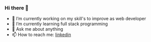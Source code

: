 ### Hi there 👋


- 🔭 I’m currently working on my skill's to improve as web developer
- 🌱 I’m currently learning full stack programming
- 💬 Ask me about anything
- 📫 How to reach me: [linkedin](https://www.linkedin.com/in/salmanfaishal/)

